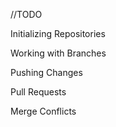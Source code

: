//TODO

Initializing Repositories

Working with Branches

Pushing Changes

Pull Requests

Merge Conflicts


